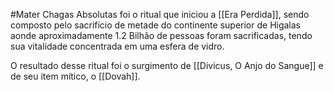 #Mater
Chagas Absolutas foi o ritual que iniciou a [[Era Perdida]], sendo composto pelo sacrifício de metade do continente superior de Higalas aonde aproximadamente 1.2 Bilhão de pessoas foram sacrificadas, tendo sua vitalidade concentrada em uma esfera de vidro.

O resultado desse ritual foi o surgimento de [[Divicus, O Anjo do Sangue]] e de seu item mítico, o [[Dovah]].
